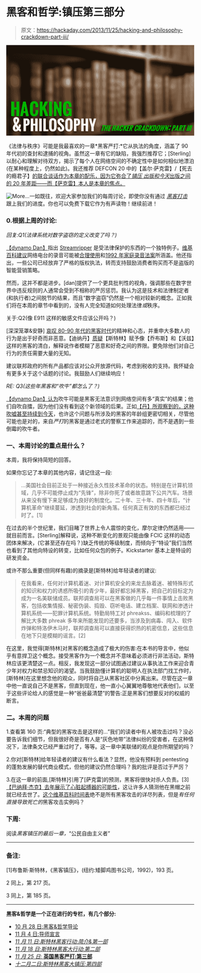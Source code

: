 # 黑客和哲学:镇压第三部分

> 原文：<https://hackaday.com/2013/11/25/hacking-and-philosophy-crackdown-part-iii/>

![h&pcrackdown3](img/0016776b6b368e439092a3392e5244c5.png)

《法律与秩序》可能是我最喜欢的一章*黑客严打:*它从执法的角度，涵盖了 90 年代初的查封和逮捕的视角。虽然这一章有它的缺陷，我强烈推荐它；[Sterling]以耐心和理解对待双方，揭示了每个人在网络空间的不确定性中是如何相似地漂泊(在某种程度上，仍然如此)。我还推荐 DEFCON 20 中的【盖尔·萨克雷】/【死去的瘾君子】[的联合谈话作为本章的配乐，因为它弥合了*镇压* *出版和今天*出版之间的 20 年差距——而【萨克雷】本人是本章的焦点。](http://www.youtube.com/watch?v=pKtLtKgKM7s)

![](img/76d617c45a0fc2164a3af591a85cd855.png "More...")一如既往，欢迎大家参加我们的每周讨论，即使你没有通过 [*黑客打击*](http://www.mit.edu/hacker/hacker.html) 跟上我们的进度。你也可以免费下载它作为有声读物！继续前进！

### 0.根据上周的讨论:

*回复:Q1(法律系统对数字盗窃的定义改变了吗？)*

[【dynamo Dan】](http://hackaday.com/2013/11/18/hacking-and-philosophy-crackdown-part-ii/#comment-1105749)指出 [Streamripper](http://en.wikipedia.org/wiki/Streamripper) 是受法律保护的东西的一个独特例子。[维基百科建议](http://en.wikipedia.org/wiki/Radio_music_ripping#US_context)网络电台的录音可能被[合理使用](http://en.wikipedia.org/wiki/Fair_use)和[1992 年家庭录音法案](http://en.wikipedia.org/wiki/Audio_Home_Recording_Act)所涵盖。他还指出，一些公司已经放弃了严格的版权执法，转而支持鼓励消费者购买而不是盗版的智能营销策略。

然而，这并不都是进步。[dan]提供了一个更具批判性的视角，强调那些在数字世界中违反规则的人通常会受到不相称的严厉惩罚。我认为这是技术和法律制定者(和执行者)之间脱节的结果，而且“数字盗窃”仍然是一个相对较新的概念。正如我们将在本周的章节中看到的，没有人完全知道如何处理法律*或*秩序。

关于:Q2(像 E911 这样的敏感文件应该公开吗？)

[深深笼罩&安静] [哀叹 80-90 年代的黑客时代](http://hackaday.com/2013/11/18/hacking-and-philosophy-crackdown-part-ii/#comment-1105022)的精神和心态，并重申大多数人的行为是出于好奇而非恶意。【迪纳丹】[质疑](http://hackaday.com/2013/11/18/hacking-and-philosophy-crackdown-part-ii/#comment-1105749)【斯特林】赋予像【乔布斯】和【沃兹】这样的黑客的清白，解释说作者模糊了恶意和好奇之间的界限。要免除他们对自己行为的责任需要大量的无知。

建议联邦政府的所有产品都应该对公众开放源代码，考虑到税收的支持。我怀疑会有更多关于这个话题的讨论。我鼓励人们继续响应！

*RE: Q3(这些年黑客和“吹牛”都怎么了？)*

[【dynamo Dan】认为](http://hackaday.com/2013/11/18/hacking-and-philosophy-crackdown-part-ii/#comment-1105749)吹牛可能是黑客无法意识到网络空间有多“真实”的结果；他们自吹自擂，因为他们没有看到这个新领域的后果。正如[【丹】所观察到的，这种吹嘘甚至持续到今天](http://hackaday.com/2013/11/18/hacking-and-philosophy-crackdown-part-ii/#comment-1107310)，也许这个问题与所涉及的黑客的年龄组更密切相关，尽管他可能也是对的，来自*严打*的黑客是通过老式的警察工作来追踪的，而不是遇到一些倒霉的吹牛者。

### 一、本周讨论的重点是什么？

本周，我将保持简短的回答。

如果你忘记了本章的其他内容，请记住这一段:

> …美国社会目前正处于一种接近永久性技术革命的状态。特别是在计算机领域，几乎不可能停止成为“先锋”，除非你死了或者故意跳下公共汽车。场景从来没有慢下来足够成为良好的制度化。二十年、三十年、四十年后，“计算机革命”继续蔓延，渗透到社会的新角落。任何真正有效的东西都已经过时了。[1]

在过去的半个世纪里，我们目睹了世界上令人震惊的变化，摩尔定律仍然适用——就目前而言。[Sterling]解释说，这种不断变化的景观只能由像 FCIC 这样的动态团体来解决，(它甚至还存在吗？)缺乏传统的等级制度，而倾向于“特设”我们当然也看到了其他向特设的转变，比如任何众包的例子。Kickstarter 基本上是特设的研发资金。

或许不那么重要(但同样有趣)的摘录是[斯特林]给年轻读者的建议:

> 在我看来，任何对计算机着迷、对计算机安全的来龙去脉着迷、被特殊形式的知识和权力的诱惑所吸引的青少年，最好都忘掉黑客，把自己的目标定为成为一名美联储成员。联邦调查局可以在黑客做的几乎每一件事情上击败黑客，包括收集情报、秘密伪装、捣毁、窃听电话、建立档案、联网和渗透计算机系统——犯罪计算机系统。特勤局特工对 phreakss、编码和梳理的了解比大多数 phreak 多年来所能发现的还要多，当涉及到病毒、闯入、软件炸弹和特洛伊木马时，联邦调查局可以直接获得炽热的机密信息，这些信息在地下只是模糊的谣言。[2]

在这里，我觉得[斯特林]对黑客的概念造成了极大的伤害:在本书的导言中，他似乎有意捍卫这个概念。接受黑客作为一个概念并不意味着必须进行非法活动，斯特林应该更清楚这一点。相反，我发现这一部分试图通过建议从事执法工作来迎合青少年对权力和禁忌知识的渴望。当我鼓励懂计算机的聪明人在执法部门找工作时，[斯特林]在这里想念他的观众，同时将自己从黑客社区中分离出来。尽管在这一章中他一直说自己不是黑客，但直到现在，他一直小心翼翼地尊敬地代表他们，以至于这些评论给人的感觉是一种“爸爸最清楚”的警告:正是黑客们想要反对的权威的断言。

### 二。本周的问题

1.查看第 160 页:“典型的黑客攻击是这样的…”我们的读者中有人被攻击过吗？没必要告诉我们细节，但我很好奇是否有人是“灰色地带”法律纠纷的受害者，在这种情况下，法律条文已经严重过时了，等等。这一章中美联储的观点是你所期望的吗？

2.你对[斯特林]给年轻读者的建议有什么看法？显然，他没有预料到 pentesting 的蓬勃发展的替代商业模式，但他的建议仍然合理吗？我的批评是否过于严厉？

3.在这一章的前面,[斯特林]引用了[萨克雷]的预测，黑客将很快对杀人负责。[3] [【巴纳拜·杰克】去年展示了心脏起搏器的可能性](http://blog.ioactive.com/2013/02/broken-hearts-how-plausible-was.html)，这让许多人猜测他在黑帽之前就已经去世了。[这个维基百科时间表](http://en.wikipedia.org/wiki/Timeline_of_computer_security_hacker_history)绝不是所有黑客攻击的详尽列表，但是*有任何直接导致死亡的*黑客攻击实例吗？

### 下周:

阅读*黑客镇压的最后一章，*“公民自由主义者”

* * *

### **备注:**

[1]布鲁斯·斯特林，《黑客镇压》，(纽约:矮脚鸡图书公司，1992)，193 页。

2 同上，第 217 页。

3 同上，第 185 页。

* * *

**黑客&哲学是一个正在进行的专栏，有几个部分:**

*   [10 月 28 日:黑客&哲学导论](http://hackaday.com/2013/10/28/hacking-and-philosophy-an-introduction/)
*   [11 月 4 日:导师宣言](http://hackaday.com/2013/11/04/hacking-and-philosophy-the-mentors-manifesto/)
*   [*11 月 11 日:斯特林黑客行动:简介&第一部*](http://hackaday.com/2013/11/11/hacking-and-philosophy-hacker-crackdown-part-i/)
*   *[11 月 18 日:斯特林黑客大行动:第二部](http://hackaday.com/2013/11/18/hacking-and-philosophy-crackdown-part-ii/)*
*   [*11 月 25 日:* **英国黑客严打:第三部**](http://hackaday.com/2013/11/25/hacking-and-philosophy-crackdown-part-iii/)
*   [*十二月二日:斯特林黑客大镇压:第四部*](http://hackaday.com/2013/12/02/hacking-and-philosophy-crackdown-part-iv/)